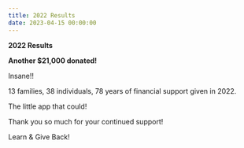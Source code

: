 ```yaml
---
title: 2022 Results
date: 2023-04-15 00:00:00
---
```

**2022 Results**

**Another $21,000 donated\!**

Insane!\!&nbsp;&nbsp;

13 families, 38 individuals, 78 years of financial support given in 2022.

The little app that could!  

Thank you so much for your continued support!

Learn & Give Back\!
